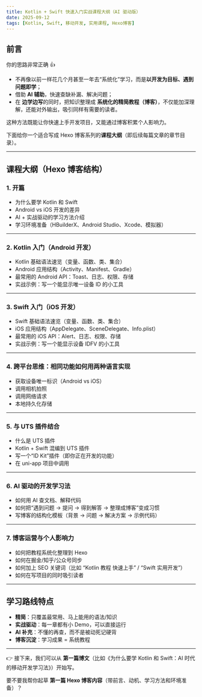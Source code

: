 ```yaml
---
title: Kotlin + Swift 快速入门实战课程大纲（AI 驱动版）
date: 2025-09-12
tags: [Kotlin, Swift, 移动开发, 实用课程, Hexo博客]
---
```


## 前言

你的思路非常正确 👍

- 不再像以前一样花几个月甚至一年去“系统化”学习，而是**以开发为目标、遇到问题即学**；
- 借助 **AI 辅助**，快速查缺补漏、解决问题；
- 在 **边学边写**的同时，把知识整理成 **系统化的精简教程（博客）**，不仅能加深理解，还能对外输出，吸引同样有需要的读者。

这种方法既能让你快速上手开发项目，又能通过博客积累个人影响力。

下面给你一个适合写成 Hexo 博客系列的**课程大纲**（即后续每篇文章的章节目录）。

---

## 课程大纲（Hexo 博客结构）

### 1. 开篇

- 为什么要学 Kotlin 和 Swift
- Android vs iOS 开发的差异
- AI + 实战驱动的学习方法介绍
- 学习环境准备（HBuilderX、Android Studio、Xcode、模拟器）

---

### 2. Kotlin 入门（Android 开发）

- Kotlin 基础语法速览（变量、函数、类、集合）
- Android 应用结构（Activity、Manifest、Gradle）
- 最常用的 Android API：Toast、日志、权限、存储
- 实战示例：写一个能显示唯一设备 ID 的小工具

---

### 3. Swift 入门（iOS 开发）

- Swift 基础语法速览（变量、函数、类、集合）
- iOS 应用结构（AppDelegate、SceneDelegate、Info.plist）
- 最常用的 iOS API：Alert、日志、权限、存储
- 实战示例：写一个能显示设备 IDFV 的小工具

---

### 4. 跨平台思维：相同功能如何用两种语言实现

- 获取设备唯一标识（Android vs iOS）
- 调用相机拍照
- 调用网络请求
- 本地持久化存储

---

### 5. 与 UTS 插件结合

- 什么是 UTS 插件
- Kotlin + Swift 混编到 UTS 插件
- 写一个“ID Kit”插件（即你正在开发的功能）
- 在 uni-app 项目中调用

---

### 6. AI 驱动的开发学习法

- 如何用 AI 查文档、解释代码
- 如何把“遇到问题 → 提问 → 得到解答 → 整理成博客”变成习惯
- 写博客的结构化模板（背景 → 问题 → 解决方案 → 示例代码）

---

### 7. 博客运营与个人影响力

- 如何把教程系统化整理到 Hexo
- 如何在掘金/知乎/公众号同步
- 如何加上 SEO 关键词（比如 “Kotlin 教程 快速上手” / “Swift 实用开发”）
- 如何在写项目的同时吸引读者

---

## 学习路线特点

- **精简**：只覆盖最常用、马上能用的语法/知识
- **实战驱动**：每一章都有小 Demo，可以直接运行
- **AI 补充**：不懂的再查，而不是被动死记硬背
- **博客沉淀**：学习成果 = 系统教程

---

👉 接下来，我们可以从 **第一篇博文**（比如《为什么要学 Kotlin 和 Swift：AI 时代的移动开发学习法》）开始写。

要不要我帮你起草 **第一篇 Hexo 博客内容**（带前言、动机、学习方法和环境准备）？
